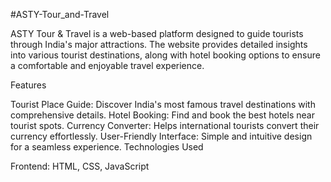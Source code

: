 #ASTY-Tour_and-Travel

ASTY Tour & Travel is a web-based platform designed to guide tourists through India's major attractions. The website provides detailed insights into various tourist destinations, along with hotel booking options to ensure a comfortable and enjoyable travel experience.

Features

Tourist Place Guide: Discover India's most famous travel destinations with comprehensive details.
Hotel Booking: Find and book the best hotels near tourist spots.
Currency Converter: Helps international tourists convert their currency effortlessly.
User-Friendly Interface: Simple and intuitive design for a seamless experience.
Technologies Used

Frontend: HTML, CSS, JavaScript

